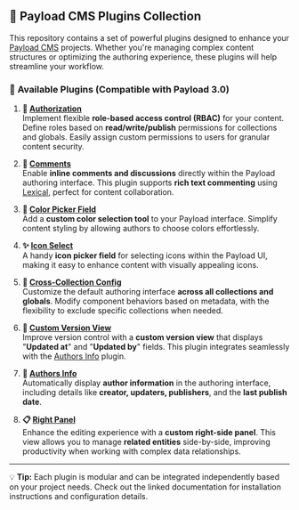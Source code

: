 ## 🚀 Payload CMS Plugins Collection

This repository contains a set of powerful plugins designed to enhance your [Payload CMS](https://payloadcms.com/) projects. Whether you're managing complex content structures or optimizing the authoring experience, these plugins will help streamline your workflow.

### 🔌 **Available Plugins** (Compatible with Payload 3.0)

1. **🔐 [Authorization](packages/authorization/)**  
   Implement flexible **role-based access control (RBAC)** for your content. Define roles based on **read/write/publish** permissions for collections and globals. Easily assign custom permissions to users for granular content security.

2. **💬 [Comments](packages/comments/)**  
   Enable **inline comments and discussions** directly within the Payload authoring interface. This plugin supports **rich text commenting** using [Lexical](https://lexical.dev/), perfect for content collaboration.

3. **🎨 [Color Picker Field](packages/color-picker/)**  
   Add a **custom color selection tool** to your Payload interface. Simplify content styling by allowing authors to choose colors effortlessly.

4. **✨ [Icon Select](packages/icon-select/)**  
   A handy **icon picker field** for selecting icons within the Payload UI, making it easy to enhance content with visually appealing icons.

5. **🔗 [Cross-Collection Config](packages/CrossCollection/)**  
   Customize the default authoring interface **across all collections and globals**. Modify component behaviors based on metadata, with the flexibility to exclude specific collections when needed.

6. **📝 [Custom Version View](packages/CustomVersionView/)**  
   Improve version control with a **custom version view** that displays "**Updated at**" and "**Updated by**" fields. This plugin integrates seamlessly with the [Authors Info](packages/authors-info/) plugin.

7. **👤 [Authors Info](packages/authors-info/)**  
   Automatically display **author information** in the authoring interface, including details like **creator, updaters, publishers**, and the **last publish date**.

8. **📋 [Right Panel](packages/RightPanel/)**  
   Enhance the editing experience with a **custom right-side panel**. This view allows you to manage **related entities** side-by-side, improving productivity when working with complex data relationships.

---

💡 **Tip:** Each plugin is modular and can be integrated independently based on your project needs. Check out the linked documentation for installation instructions and configuration details.


